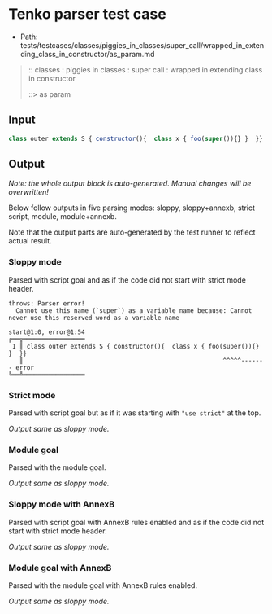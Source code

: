 # Tenko parser test case

- Path: tests/testcases/classes/piggies_in_classes/super_call/wrapped_in_extending_class_in_constructor/as_param.md

> :: classes : piggies in classes : super call : wrapped in extending class in constructor
>
> ::> as param

## Input

`````js
class outer extends S { constructor(){  class x { foo(super()){} }  }}
`````

## Output

_Note: the whole output block is auto-generated. Manual changes will be overwritten!_

Below follow outputs in five parsing modes: sloppy, sloppy+annexb, strict script, module, module+annexb.

Note that the output parts are auto-generated by the test runner to reflect actual result.

### Sloppy mode

Parsed with script goal and as if the code did not start with strict mode header.

`````
throws: Parser error!
  Cannot use this name (`super`) as a variable name because: Cannot never use this reserved word as a variable name

start@1:0, error@1:54
╔══╦═════════════════
 1 ║ class outer extends S { constructor(){  class x { foo(super()){} }  }}
   ║                                                       ^^^^^------- error
╚══╩═════════════════

`````

### Strict mode

Parsed with script goal but as if it was starting with `"use strict"` at the top.

_Output same as sloppy mode._

### Module goal

Parsed with the module goal.

_Output same as sloppy mode._

### Sloppy mode with AnnexB

Parsed with script goal with AnnexB rules enabled and as if the code did not start with strict mode header.

_Output same as sloppy mode._

### Module goal with AnnexB

Parsed with the module goal with AnnexB rules enabled.

_Output same as sloppy mode._
